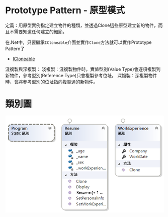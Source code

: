 # Prototype Pattern - 原型模式

定義：用原型實例指定建立物件的種類，並透過Clone這些原型建立新的物件，而且不需要知道任何建立的細節。

在.Net中，只要繼承`ICloneable`介面並實作`Clone`方法就可以實作Prototype Pattern了

* [ICloneable](https://msdn.microsoft.com/zh-tw/library/system.icloneable(v=vs.110).aspx/)

淺複製與深複製：
淺複製：淺複製物件時，實值型別(Value Type)會逐項複製到新物件，參考型別(Reference Type)只會複製參考位址。
深複製：深複製物件時，會將參考型別的位址指向複製過的新物件。

# 類別圖

![原型模式](https://github.com/BryanYu/DesignPatternPractice/blob/master/Prototype/ClassDiagram1.png)


